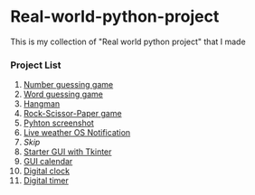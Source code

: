 # Real-world-python-project  

This is my collection of "Real world python project" that I made

### Project List  

1. [Number guessing game](Project%231%20-%20Number-guessing-game/)  
2. [Word guessing game](Project%232%20-%20Word-guessing-game/)
3. [Hangman](Project%233%20-%20Hangman/)
4. [Rock-Scissor-Paper game](Project%234%20-%20Rock-Scissor-Paper-game/)
5. [Pyhton screenshot](Project%235%20-%20Pythonscreenshot/)
6. [Live weather OS Notification](Project%236%20-%20Live-weather-os-notification/)
7. _Skip_
8. [Starter GUI with Tkinter](Project%238%20-%20Start-GUI-with-Tkinter/)
9. [GUI calendar](Project%239%20-%20GUI-Calendar/)
10. [Digital clock](Project%2310%20-%20Digital-clock/)
11. [Digital timer](Project%2311%20-%20Digital-timer)


